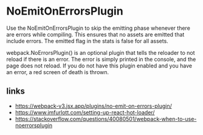 # NoEmitOnErrorsPlugin

Use the NoEmitOnErrorsPlugin to skip the emitting phase whenever there are errors while compiling. This ensures that no assets are emitted that include errors. The emitted flag in the stats is false for all assets.

webpack.NoErrorsPlugin() is an optional plugin that tells the reloader to not reload if there is an error. The error is simply printed in the console, and the page does not reload. If you do not have this plugin enabled and you have an error, a red screen of death is thrown.

## links

- https://webpack-v3.jsx.app/plugins/no-emit-on-errors-plugin/
- https://www.jmfurlott.com/setting-up-react-hot-loader/
- https://stackoverflow.com/questions/40080501/webpack-when-to-use-noerrorsplugin

